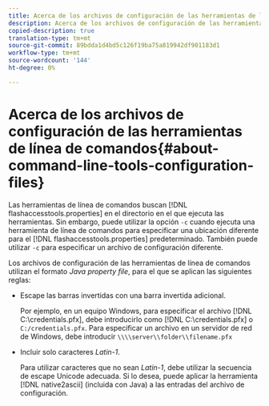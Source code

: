 ```yaml
---
title: Acerca de los archivos de configuración de las herramientas de la línea de comandos
description: Acerca de los archivos de configuración de las herramientas de la línea de comandos
copied-description: true
translation-type: tm+mt
source-git-commit: 89bdda1d4bd5c126f19ba75a819942df901183d1
workflow-type: tm+mt
source-wordcount: '144'
ht-degree: 0%

---
```



# Acerca de los archivos de configuración de las herramientas de línea de comandos{#about-command-line-tools-configuration-files}

Las herramientas de línea de comandos buscan [!DNL flashaccesstools.properties] en el directorio en el que ejecuta las herramientas. Sin embargo, puede utilizar la opción `-c` cuando ejecuta una herramienta de línea de comandos para especificar una ubicación diferente para el [!DNL flashaccesstools.properties] predeterminado. También puede utilizar `-c` para especificar un archivo de configuración diferente.

Los archivos de configuración de las herramientas de línea de comandos utilizan el formato *Java property file*, para el que se aplican las siguientes reglas:

* Escape las barras invertidas con una barra invertida adicional.

   Por ejemplo, en un equipo Windows, para especificar el archivo [!DNL C:\credentials.pfx], debe introducirlo como [!DNL C:\\credentials.pfx] o `C:/credentials.pfx`. Para especificar un archivo en un servidor de red de Windows, debe introducir `\\\\server\\folder\\filename.pfx`
* Incluir solo caracteres *Latin-1*.

   Para utilizar caracteres que no sean *Latin-1*, debe utilizar la secuencia de escape Unicode adecuada. Si lo desea, puede aplicar la herramienta [!DNL native2ascii] (incluida con Java) a las entradas del archivo de configuración.
